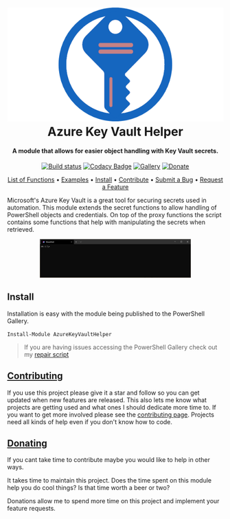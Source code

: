 <h1 align="center">
  <br>
  <img src=".\Media\ICON.png" alt="logo"></a>
  <br>
  Azure Key Vault Helper
  <br>
</h1>

<h4 align="center">

A module that allows for easier object handling with Key Vault secrets.

</h4>

<div align="center">

[![Build status](https://ci.appveyor.com/api/projects/status/gkmh0h0234s1x7rt?svg=true)](https://ci.appveyor.com/project/christaylorcodes/connectwisemanageapi)
[![Codacy Badge](https://api.codacy.com/project/badge/Grade/8aa3633cda3d41d5baa5e9f595b8124f)](https://www.codacy.com/manual/christaylorcodes/ConnectWiseManageAPI?utm_source=github.com&amp;utm_medium=referral&amp;utm_content=christaylorcodes/ConnectWiseManageAPI&amp;utm_campaign=Badge_Grade)
[![Gallery](https://img.shields.io/powershellgallery/v/AzureKeyVaultHelper?label=PS%20Gallery&logo=powershell&logoColor=white)](https://www.powershellgallery.com/packages/AzureKeyVaultHelper/1.0)
[![Donate](https://img.shields.io/badge/$-donate-ff69b4.svg?maxAge=2592000&amp;style=flat)](https://github.com/christaylorcodes/GitHub-Template/blob/main/DONATE.md)

</div>
<p align="center">
    <a href="#functions">List of Functions</a> •
    <a href="#examples">Examples</a> •
    <a href="#install">Install</a> •
    <a href="https://github.com/christaylorcodes/GitHub-Template/blob/main/CONTRIBUTING.md">Contribute</a> •
    <a href="https://github.com/christaylorcodes/GitHub-Template/blob/main/CONTRIBUTING.md#reporting-bugs">Submit a Bug</a> •
    <a href="https://github.com/christaylorcodes/#ProjectName#/issues">Request a Feature</a>
</p>

<!-- Summary -->

Microsoft's Azure Key Vault is a great tool for securing secrets used in automation. This module extends the secret functions to allow handling of PowerShell objects and credentials. On top of the proxy functions the script contains some functions that help with manipulating the secrets when retrieved.

<!-- Summary -->

<p align="center">
  <img src=".\Media\Demo.gif" alt="Demo" width = 70% ></a>
</p>

## Install

Installation is easy with the module being published to the PowerShell Gallery.

```
Install-Module AzureKeyVaultHelper
```

>If you are having issues accessing the PowerShell Gallery check out my [repair script](https://github.com/christaylorcodes/Initialize-PSGallery)

## [Contributing](https://github.com/christaylorcodes/GitHub-Template/blob/main/CONTRIBUTING.md)

If you use this project please give it a star and follow so you can get updated when new features are released. This also lets me know what projects are getting used and what ones I should dedicate more time to. If you want to get more involved please see the [contributing page](https://github.com/christaylorcodes/GitHub-Template/blob/main/CONTRIBUTING.md). Projects need all kinds of help even if you don't know how to code.


## [Donating](https://github.com/christaylorcodes/GitHub-Template/blob/main/DONATE.md)

If you cant take time to contribute maybe you would like to help in other ways.

It takes time to maintain this project. Does the time spent on this module help you do cool things? Is that time worth a beer or two?

Donations allow me to spend more time on this project and implement your feature requests.